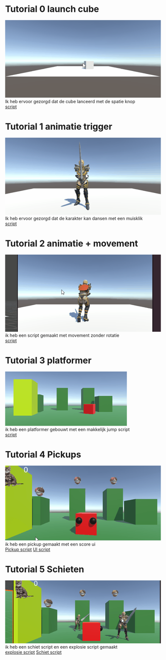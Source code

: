 # Tutorial 0 launch cube
![tutorial launch cube gif](GIFs/launch.gif)  
Ik heb ervoor gezorgd dat de cube lanceerd met de spatie knop  
[script](M3BOtutorials/Assets/Scripts/LaunchCube.cs)
# Tutorial 1 animatie trigger
![tutorial animatie trigger gif](GIFs/AnimatieDance.gif)  
Ik heb ervoor gezorgd dat de karakter kan dansen met een muisklik  
[script](M3BOtutorials/Assets/Scripts/Animatie.cs) 
# Tutorial 2 animatie + movement
![tutorial animatie + movement gif](GIFs/AnimatieMovement.gif)  
ik heb een script gemaakt met movement zonder rotatie  
[script](M3BOtutorials/Assets/Scripts/NoRotationMovement.cs)
# Tutorial 3 platformer
![tutorial platformer](GIFs/Platform.gif)  
ik heb een platformer gebouwt met een makkelijk jump script  
[script](M3BOtutorials/Assets/Scripts/Jump.cs)
# Tutorial 4 Pickups  
![tutorial pickups](GIFs/Pickup.gif)  
ik heb een pickup gemaakt met een score ui  
[Pickup script](M3BOtutorials/Assets/Scripts/GetPickup.cs)
[UI script](M3BOtutorials/Assets/Scripts/KeepScore.cs)  
# Tutorial 5 Schieten  
![tutorial schieten](GIFs/Schieten.gif)  
ik heb een schiet script en een explosie script gemaakt  
[explosie script](M3BOtutorials/Assets/Scripts/Explosion.cs)
[Schiet script](M3BOtutorials/Assets/Scripts/enemyhit.cs)